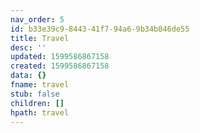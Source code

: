 ```yaml
---
nav_order: 5
id: b33e39c9-8443-41f7-94a6-9b34b046de55
title: Travel
desc: ''
updated: 1599586867158
created: 1599586867158
data: {}
fname: travel
stub: false
children: []
hpath: travel
---
```


